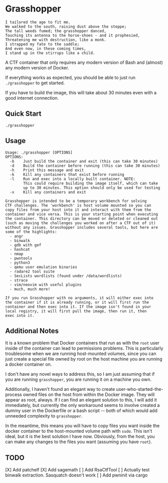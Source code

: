 # Grasshopper

```
I tailored the age to fit me.
We walked to the south, raising dust above the steppe;
The tall weeds fumed; the grasshopper danced,
Touching its antenna to the horse-shoes - and it prophesied,
Threatening me with destruction, like a monk.
I strapped my fate to the saddle;
And even now, in these coming times,
I stand up in the stirrups like a child.
```

A CTF container that only requires any modern version of Bash and (almost)
any modern version of Docker.

If everything works as expected, you should be able to just run `./grasshopper` to get started.

If you have to build the image, this will take about 30 minutes even with a good internet connection.

## Quick Start

```
./grasshopper
```

## Usage

```
Usage: ./grasshopper [OPTIONS]
OPTIONS:
  -b    Just build the container and exit (this can take 30 minutes)
  -d    Build the container before running (this can take 30 minutes)
  -h    Print this message and exit
  -k    Kill any containers that exist before running
  -l    Run and exec into a locally built container. NOTE:
        This could require building the image itself, which can take
        up to 30 minutes. This option should only be used for testing
  -x    Kill any containers and exit

Grasshopper is intended to be a temporary workbench for solving
CTF challenges. The 'workbench' is host volume mounted so you can
copy files from your host into it and interact with them from the
container and vice versa. This is your starting point when executing
the container. This directory can be moved or deleted or cleaned out
(such as moving the challenges you worked on after a CTF out of it)
without any issues. Grasshopper includes several tools, but here are
some of the highlights:
  - angr
  - binwalk
  - gdb with gef
  - hashcat
  - nmap
  - pwntools
  - python3
  - qemu user emulation binaries
  - radare2 tool suite
  - SecLists wordlists (found under /data/wordlists)
  - strace
  - vim/neovim with useful plugins
  - much, much more!

If you run Grasshopper with no arguments, it will either exec into
the container if it is already running, or it will first run the
container and then exec into it. If the image isn't found in your
local registry, it will first pull the image, then run it, then
exec into it.
```

## Additional Notes

It is a known problem that Docker containers that run as with the 
`root` user inside of the container can lead to permissions problems.
This is particularly troublesome when we are running host-mounted
volumes, since you can just create a special file owned by root on 
the host machine you are running a docker container on.

I don't have any novel ways to address this, so I am just assuming
that if you are running `grasshopper`, you are running it on a machine 
you own.

Additionally, I haven't found an elegant way to create
user-who-started-the-process owned files on the host from within the
Docker image. They will appear as root, always. If I can find an elegant 
solution to this, I will add it immediately, but currently the only
workaround seems to involve created a dummy user in the Dockerfile or a 
bash script -- both of which would add unneeded complexity to `grasshopper`.

In the meantime, this means you will have to copy files you want inside 
the docker container to the host-mounted volume path with `sudo`. This 
isn't ideal, but it is the best solution I have now. Obviously, from the 
host, you can make any changes to the files you want (assuming you have 
`root`).

## TODO

[X] Add patchelf
[X] Add sagemath
[ ] Add RsaCtfTool
[ ] Actually test binwalk extraction. Sasquatch doesn't work
[ ] Add pwninit via cargo

